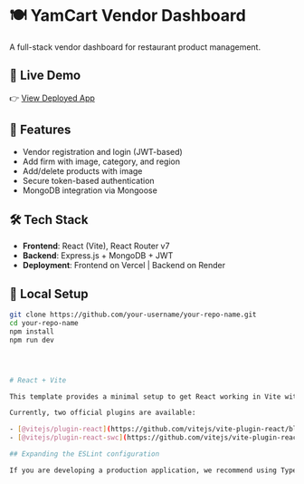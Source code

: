 # 🍽️ YamCart Vendor Dashboard

A full-stack vendor dashboard for restaurant product management.

## 🔗 Live Demo

👉 [View Deployed App](https://yam-cart-backend-dashboard.vercel.app/)

## 🚀 Features

- Vendor registration and login (JWT-based)
- Add firm with image, category, and region
- Add/delete products with image
- Secure token-based authentication
- MongoDB integration via Mongoose

## 🛠️ Tech Stack

- **Frontend**: React (Vite), React Router v7
- **Backend**: Express.js + MongoDB + JWT
- **Deployment**: Frontend on Vercel | Backend on Render

## 🔧 Local Setup

```bash
git clone https://github.com/your-username/your-repo-name.git
cd your-repo-name
npm install
npm run dev




# React + Vite

This template provides a minimal setup to get React working in Vite with HMR and some ESLint rules.

Currently, two official plugins are available:

- [@vitejs/plugin-react](https://github.com/vitejs/vite-plugin-react/blob/main/packages/plugin-react) uses [Babel](https://babeljs.io/) for Fast Refresh
- [@vitejs/plugin-react-swc](https://github.com/vitejs/vite-plugin-react/blob/main/packages/plugin-react-swc) uses [SWC](https://swc.rs/) for Fast Refresh

## Expanding the ESLint configuration

If you are developing a production application, we recommend using TypeScript with type-aware lint rules enabled. Check out the [TS template](https://github.com/vitejs/vite/tree/main/packages/create-vite/template-react-ts) for information on how to integrate TypeScript and [`typescript-eslint`](https://typescript-eslint.io) in your project.
